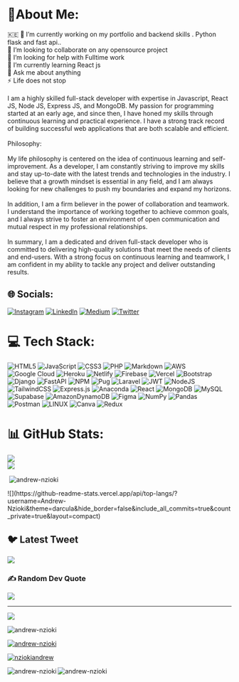 # 🐻About Me:
🇰🇪
🔭 I’m currently working on my portfolio and backend skills . Python flask and fast api..<br>👯 I’m looking to collaborate on any opensource project<br>🤝 I’m looking for help with Fulltime work<br>🌱 I’m currently learning React js<br>💬 Ask me about anything<br>⚡ Life does not stop<br><br>I am a highly skilled full-stack developer with expertise in Javascript, React JS, Node JS, Express JS, and MongoDB. My passion for programming started at an early age, and since then, I have honed my skills through continuous learning and practical experience. I have a strong track record of building successful web applications that are both scalable and efficient.<br><br>Philosophy:<br><br>My life philosophy is centered on the idea of continuous learning and self-improvement. As a developer, I am constantly striving to improve my skills and stay up-to-date with the latest trends and technologies in the industry. I believe that a growth mindset is essential in any field, and I am always looking for new challenges to push my boundaries and expand my horizons.<br><br>In addition, I am a firm believer in the power of collaboration and teamwork. I understand the importance of working together to achieve common goals, and I always strive to foster an environment of open communication and mutual respect in my professional relationships.<br><br>In summary, I am a dedicated and driven full-stack developer who is committed to delivering high-quality solutions that meet the needs of clients and end-users. With a strong focus on continuous learning and teamwork, I am confident in my ability to tackle any project and deliver outstanding results.


## 🌐 Socials:
[![Instagram](https://img.shields.io/badge/Instagram-%23E4405F.svg?logo=Instagram&logoColor=white)](https://instagram.com/nziokiandrew) [![LinkedIn](https://img.shields.io/badge/LinkedIn-%230077B5.svg?logo=linkedin&logoColor=white)](https://linkedin.com/in/Andrew-Nzioki) [![Medium](https://img.shields.io/badge/Medium-12100E?logo=medium&logoColor=white)](https://medium.com/@Andrew-Nzioki) [![Twitter](https://img.shields.io/badge/Twitter-%231DA1F2.svg?logo=Twitter&logoColor=white)](https://twitter.com/NziokiAndrew) 

# 💻 Tech Stack:
![HTML5](https://img.shields.io/badge/html5-%23E34F26.svg?style=plastic&logo=html5&logoColor=white) ![JavaScript](https://img.shields.io/badge/javascript-%23323330.svg?style=plastic&logo=javascript&logoColor=%23F7DF1E) ![CSS3](https://img.shields.io/badge/css3-%231572B6.svg?style=plastic&logo=css3&logoColor=white) ![PHP](https://img.shields.io/badge/php-%23777BB4.svg?style=plastic&logo=php&logoColor=white) ![Markdown](https://img.shields.io/badge/markdown-%23000000.svg?style=plastic&logo=markdown&logoColor=white) ![AWS](https://img.shields.io/badge/AWS-%23FF9900.svg?style=plastic&logo=amazon-aws&logoColor=white) ![Google Cloud](https://img.shields.io/badge/Google%20Cloud-%234285F4.svg?style=plastic&logo=google-cloud&logoColor=white) ![Heroku](https://img.shields.io/badge/heroku-%23430098.svg?style=plastic&logo=heroku&logoColor=white) ![Netlify](https://img.shields.io/badge/netlify-%23000000.svg?style=plastic&logo=netlify&logoColor=#00C7B7) ![Firebase](https://img.shields.io/badge/firebase-%23039BE5.svg?style=plastic&logo=firebase) ![Vercel](https://img.shields.io/badge/vercel-%23000000.svg?style=plastic&logo=vercel&logoColor=white) ![Bootstrap](https://img.shields.io/badge/bootstrap-%23563D7C.svg?style=plastic&logo=bootstrap&logoColor=white) ![Django](https://img.shields.io/badge/django-%23092E20.svg?style=plastic&logo=django&logoColor=white) ![FastAPI](https://img.shields.io/badge/FastAPI-005571?style=plastic&logo=fastapi) ![NPM](https://img.shields.io/badge/NPM-%23000000.svg?style=plastic&logo=npm&logoColor=white) ![Pug](https://img.shields.io/badge/Pug-FFF?style=plastic&logo=pug&logoColor=A86454) ![Laravel](https://img.shields.io/badge/laravel-%23FF2D20.svg?style=plastic&logo=laravel&logoColor=white) ![JWT](https://img.shields.io/badge/JWT-black?style=plastic&logo=JSON%20web%20tokens) ![NodeJS](https://img.shields.io/badge/node.js-6DA55F?style=plastic&logo=node.js&logoColor=white) ![TailwindCSS](https://img.shields.io/badge/tailwindcss-%2338B2AC.svg?style=plastic&logo=tailwind-css&logoColor=white) ![Express.js](https://img.shields.io/badge/express.js-%23404d59.svg?style=plastic&logo=express&logoColor=%2361DAFB) ![Anaconda](https://img.shields.io/badge/Anaconda-%2344A833.svg?style=plastic&logo=anaconda&logoColor=white) ![React](https://img.shields.io/badge/react-%2320232a.svg?style=plastic&logo=react&logoColor=%2361DAFB) ![MongoDB](https://img.shields.io/badge/MongoDB-%234ea94b.svg?style=plastic&logo=mongodb&logoColor=white) ![MySQL](https://img.shields.io/badge/mysql-%2300f.svg?style=plastic&logo=mysql&logoColor=white) 	![Supabase](https://img.shields.io/badge/Supabase-3ECF8E?style=plastic&logo=supabase&logoColor=white) ![AmazonDynamoDB](https://img.shields.io/badge/Amazon%20DynamoDB-4053D6?style=plastic&logo=Amazon%20DynamoDB&logoColor=white) 	![Figma](https://img.shields.io/badge/figma-%23F24E1E.svg?style=plastic&logo=figma&logoColor=white) ![NumPy](https://img.shields.io/badge/numpy-%23013243.svg?style=plastic&logo=numpy&logoColor=white) ![Pandas](https://img.shields.io/badge/pandas-%23150458.svg?style=plastic&logo=pandas&logoColor=white) ![Postman](https://img.shields.io/badge/Postman-FF6C37?style=plastic&logo=postman&logoColor=white) ![LINUX](https://img.shields.io/badge/Linux-FCC624?style=plastic&logo=linux&logoColor=black) ![Canva](https://img.shields.io/badge/Canva-%2300C4CC.svg?style=plastic&logo=Canva&logoColor=white) ![Redux](https://img.shields.io/badge/redux-%23593d88.svg?style=plastic&logo=redux&logoColor=white)
# 📊 GitHub Stats:
![](https://github-readme-stats.vercel.app/api?username=Andrew-Nzioki&theme=darcula&hide_border=false&include_all_commits=true&count_private=true)<br/>
![](https://github-readme-streak-stats.herokuapp.com/?user=Andrew-Nzioki&theme=darcula&hide_border=false)<br/>
<p>&nbsp;<img align="center" src="https://github-readme-stats.vercel.app/api?username=andrew-nzioki&show_icons=true&locale=en &theme=darcula&hide_border=false" alt="andrew-nzioki" /></p>
![](https://github-readme-stats.vercel.app/api/top-langs/?username=Andrew-Nzioki&theme=darcula&hide_border=false&include_all_commits=true&count_private=true&layout=compact)

## 🐦 Latest Tweet
[![](https://gtce.itsvg.in/api?username=NziokiAndrew)](https://github.com/VishwaGauravIn/github-twitter-card-embed)

### ✍️ Random Dev Quote
![](https://quotes-github-readme.vercel.app/api?type=vetical&theme=radical)

---
[![](https://visitcount.itsvg.in/api?id=Andrew-Nzioki&icon=9&color=3)](https://visitcount.itsvg.in)



<p align="left"> <img src="https://komarev.com/ghpvc/?username=andrew-nzioki&label=Profile%20views&color=0e75b6&style=flat" alt="andrew-nzioki" /> </p>

<p align="left"> <a href="https://github.com/ryo-ma/github-profile-trophy"><img src="https://github-profile-trophy.vercel.app/?username=andrew-nzioki" alt="andrew-nzioki" /></a> </p>

<p align="left"> <a href="https://twitter.com/nziokiandrew" target="blank"><img src="https://img.shields.io/twitter/follow/nziokiandrew?logo=twitter&style=for-the-badge" alt="nziokiandrew" /></a> </p>





<p><img align="left" src="https://github-readme-stats.vercel.app/api/top-langs?username=andrew-nzioki&show_icons=true&locale=en&layout=compact" alt="andrew-nzioki" /></p>



<p><img align="center" src="https://github-readme-streak-stats.herokuapp.com/?user=andrew-nzioki&" alt="andrew-nzioki" /></p>

